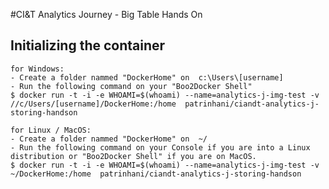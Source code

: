 #CI&T Analytics Journey - Big Table Hands On

## Initializing the container

    for Windows:
    - Create a folder nammed "DockerHome" on  c:\Users\[username]
    - Run the following command on your "Boo2Docker Shell"
    $ docker run -t -i -e WHOAMI=$(whoami) --name=analytics-j-img-test -v //c/Users/[username]/DockerHome:/home  patrinhani/ciandt-analytics-j-storing-handson

    for Linux / MacOS:
    - Create a folder nammed "DockerHome" on  ~/
    - Run the following command on your Console if you are into a Linux distribution or "Boo2Docker Shell" if you are on MacOS.
    $ docker run -t -i -e WHOAMI=$(whoami) --name=analytics-j-img-test -v ~/DockerHome:/home  patrinhani/ciandt-analytics-j-storing-handson
